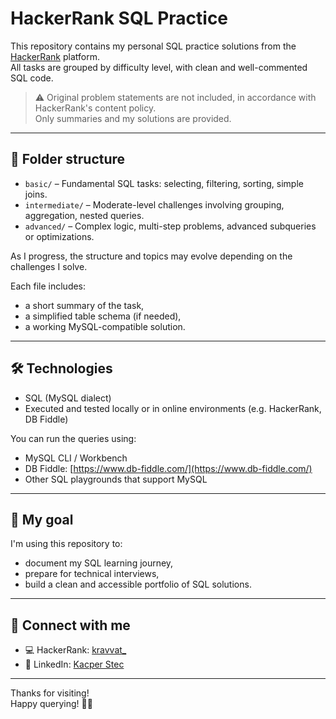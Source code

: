 # HackerRank SQL Practice

This repository contains my personal SQL practice solutions from the [HackerRank](https://www.hackerrank.com/domains/sql) platform.  
All tasks are grouped by difficulty level, with clean and well-commented SQL code.

> ⚠️ Original problem statements are not included, in accordance with HackerRank's content policy.  
> Only summaries and my solutions are provided.

---

## 📁 Folder structure

- `basic/` – Fundamental SQL tasks: selecting, filtering, sorting, simple joins.
- `intermediate/` – Moderate-level challenges involving grouping, aggregation, nested queries.
- `advanced/` – Complex logic, multi-step problems, advanced subqueries or optimizations.

As I progress, the structure and topics may evolve depending on the challenges I solve.

Each file includes:
- a short summary of the task,
- a simplified table schema (if needed),
- a working MySQL-compatible solution.

---

## 🛠️ Technologies

- SQL (MySQL dialect)
- Executed and tested locally or in online environments (e.g. HackerRank, DB Fiddle)

You can run the queries using:
- MySQL CLI / Workbench
- DB Fiddle: [https://www.db-fiddle.com/](https://www.db-fiddle.com/)
- Other SQL playgrounds that support MySQL

---

## 🚀 My goal

I'm using this repository to:
- document my SQL learning journey,
- prepare for technical interviews,
- build a clean and accessible portfolio of SQL solutions.

---

## 🔗 Connect with me

- 💻 HackerRank: [kravvat_](https://www.hackerrank.com/profile/kravvat_)
- 💼 LinkedIn: [Kacper Stec](https://www.linkedin.com/in/kacper-stec/)

---

Thanks for visiting!  
Happy querying! 🧠💡